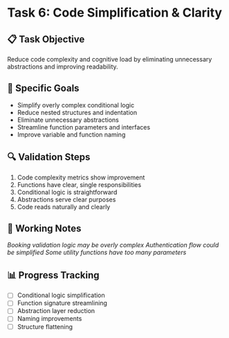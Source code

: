 # Task 6: Code Simplification & Clarity

## 📋 Task Objective
Reduce code complexity and cognitive load by eliminating unnecessary abstractions and improving readability.

## 🎯 Specific Goals
- Simplify overly complex conditional logic
- Reduce nested structures and indentation
- Eliminate unnecessary abstractions
- Streamline function parameters and interfaces
- Improve variable and function naming

## 🔍 Validation Steps
1. Code complexity metrics show improvement
2. Functions have clear, single responsibilities
3. Conditional logic is straightforward
4. Abstractions serve clear purposes
5. Code reads naturally and clearly

## 📝 Working Notes
*Booking validation logic may be overly complex*
*Authentication flow could be simplified*
*Some utility functions have too many parameters*

## 📊 Progress Tracking
- [ ] Conditional logic simplification
- [ ] Function signature streamlining
- [ ] Abstraction layer reduction
- [ ] Naming improvements
- [ ] Structure flattening
